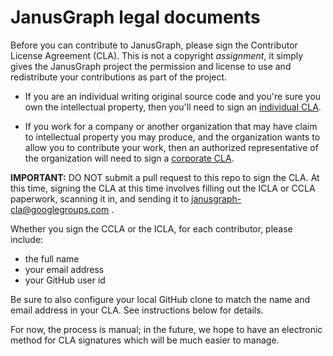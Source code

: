 # JanusGraph legal documents

Before you can contribute to JanusGraph, please sign the Contributor License
Agreement (CLA). This is not a copyright *assignment*, it simply gives the
JanusGraph project the permission and license to use and redistribute your
contributions as part of the project.

* If you are an individual writing original source code and you're sure you own
  the intellectual property, then you'll need to sign an
  [individual CLA](https://github.com/JanusGraph/legal/blob/master/JanusGraph_ICLA_1.0.pdf).

* If you work for a company or another organization that may have claim to
  intellectual property you may produce, and the organization wants to allow you
  to contribute your work, then an authorized representative of the organization
  will need to sign a
  [corporate CLA](https://github.com/JanusGraph/legal/blob/master/JanusGraph_CCLA_1.0.pdf).

**IMPORTANT:** DO NOT submit a pull request to this repo to sign the CLA. At
this time, signing the CLA at this time involves filling out the ICLA or CCLA
paperwork, scanning it in, and sending it to janusgraph-cla@googlegroups.com .

Whether you sign the CCLA or the ICLA, for each contributor, please include:

* the full name
* your email address
* your GitHub user id

Be sure to also configure your local GitHub clone to match the name and email
address in your CLA. See instructions below for details.

For now, the process is manual; in the future, we hope to have an electronic
method for CLA signatures which will be much easier to manage.
